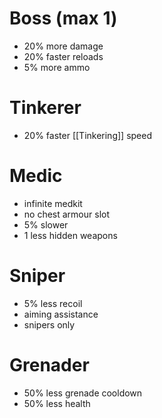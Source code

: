 # Boss (max 1)
- 20% more damage
- 20% faster reloads
- 5% more ammo
# Tinkerer
- 20% faster [[Tinkering]] speed
# Medic
- infinite medkit
- no chest armour slot
- 5% slower
- 1 less hidden weapons
# Sniper
- 5% less recoil
- aiming assistance
- snipers only
# Grenader
- 50% less grenade cooldown
- 50% less health